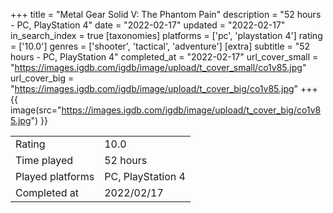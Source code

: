 +++
title = "Metal Gear Solid V: The Phantom Pain"
description = "52 hours - PC, PlayStation 4"
date = "2022-02-17"
updated = "2022-02-17"
in_search_index = true
[taxonomies]
platforms = ['pc', 'playstation 4']
rating = ['10.0']
genres = ['shooter', 'tactical', 'adventure']
[extra]
subtitle = "52 hours - PC, PlayStation 4"
completed_at = "2022-02-17"
url_cover_small = "https://images.igdb.com/igdb/image/upload/t_cover_small/co1v85.jpg"
url_cover_big = "https://images.igdb.com/igdb/image/upload/t_cover_big/co1v85.jpg"
+++
{{ image(src="https://images.igdb.com/igdb/image/upload/t_cover_big/co1v85.jpg") }}

|              |            |
| ------------ | ---------- |
| Rating       | 10.0 |
| Time played  | 52 hours |
| Played platforms    | PC, PlayStation 4 |
| Completed at | 2022/02/17 |


